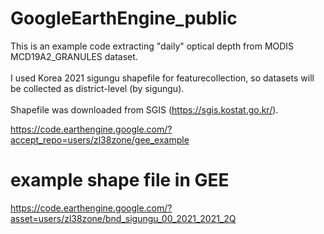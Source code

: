 # GoogleEarthEngine_public

This is an example code extracting "daily" optical depth from MODIS MCD19A2_GRANULES dataset.<br><br>
I used Korea 2021 sigungu shapefile for featurecollection, so datasets will be collected as district-level (by sigungu).<br><br>
Shapefile was downloaded from SGIS (https://sgis.kostat.go.kr/). <br>

https://code.earthengine.google.com/?accept_repo=users/zl38zone/gee_example

# example shape file in GEE
https://code.earthengine.google.com/?asset=users/zl38zone/bnd_sigungu_00_2021_2021_2Q

